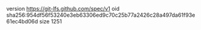version https://git-lfs.github.com/spec/v1
oid sha256:954df56f53240e3eb63306ed9c70c25b77a2426c28a497da61f93e61ec4bd06d
size 1251
